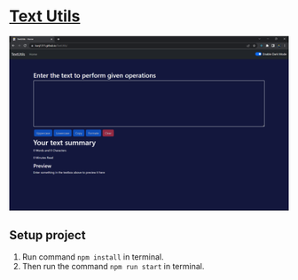 # [Text Utils](https://kunj1311.github.io/TextUtils/)

![Preview](https://raw.githubusercontent.com/KUNJ1311/TextUtils/main/public/Screenshot%20(12).png)

## Setup project 

1. Run command `npm install` in terminal.
2. Then run the command `npm run start` in terminal.

